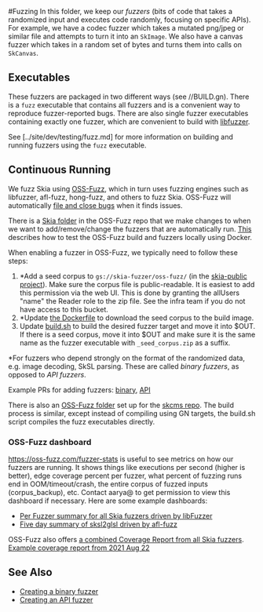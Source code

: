 #Fuzzing
In this folder, we keep our _fuzzers_ (bits of code that takes a randomized input and executes code
randomly, focusing on specific APIs). For example, we have a codec fuzzer which takes a mutated
png/jpeg or similar file and attempts to turn it into an `SkImage`. We also have a canvas fuzzer
which takes in a random set of bytes and turns them into calls on `SkCanvas`.

## Executables
These fuzzers are packaged in two different ways (see //BUILD.gn). There is a `fuzz` executable
that contains all fuzzers and is a convenient way to reproduce fuzzer-reported bugs. There are also
single fuzzer executables containing exactly one fuzzer, which are convenient to build with
[libfuzzer](https://llvm.org/docs/LibFuzzer.html).

See [../site/dev/testing/fuzz.md] for more information on building and running fuzzers using the
`fuzz` executable.

## Continuous Running
We fuzz Skia using [OSS-Fuzz](https://github.com/google/oss-fuzz), which in turn uses fuzzing
engines such as libfuzzer, afl-fuzz, hong-fuzz, and others to fuzz Skia. OSS-Fuzz will automatically
[file and close bugs](https://bugs.chromium.org/p/oss-fuzz/issues/list?q=label:Proj-skia) when
it finds issues.

There is a [Skia folder](https://github.com/google/oss-fuzz/tree/master/projects/skia)
in the OSS-Fuzz repo that we make changes to when we want to add/remove/change the fuzzers that
are automatically run.
[This](https://google.github.io/oss-fuzz/getting-started/new-project-guide/#testing-locally)
describes how to test the OSS-Fuzz build and fuzzers locally using Docker.

When enabling a fuzzer in OSS-Fuzz, we typically need to follow these steps:
  1. *Add a seed corpus to `gs://skia-fuzzer/oss-fuzz/` (in the
     [skia-public project](https://console.cloud.google.com/storage/browser/skia-fuzzer?project=skia-public)).
     Make sure the corpus file is public-readable. It is easiest to add this permission via the web
     UI. This is done by granting the allUsers "name" the Reader role to the zip file. See the infra
     team if you do not have access to this bucket.
  2. *Update [the Dockerfile](https://github.com/google/oss-fuzz/blob/master/projects/skia/Dockerfile)
     to download the seed corpus to the build image.
  3. Update [build.sh](https://github.com/google/oss-fuzz/blob/628264df27f53cc60fcb27406a2da05d2197c025/projects/skia/build.sh#L99)
     to build the desired fuzzer target and move it into $OUT. If there is a seed corpus, move
     it into $OUT and make sure it is the same name as the fuzzer executable with `_seed_corpus.zip`
     as a suffix.

*For fuzzers who depend strongly on the format of the randomized data, e.g. image decoding, SkSL
parsing. These are called _binary fuzzers_, as opposed to _API fuzzers_.

Example PRs for adding fuzzers: [binary](https://github.com/google/oss-fuzz/pull/4108),
[API](https://github.com/google/oss-fuzz/pull/5657)

There is also an [OSS-Fuzz folder](https://github.com/google/oss-fuzz/tree/master/projects/skcms)
set up for the [skcms repo](https://skia.googlesource.com/skcms/). The build process is similar,
except instead of compiling using GN targets, the build.sh script compiles the fuzz executables
directly.

### OSS-Fuzz dashboard
<https://oss-fuzz.com/fuzzer-stats> is useful to see metrics on how our fuzzers are running. It
shows things like executions per second (higher is better), edge coverage percent per fuzzer,
what percent of fuzzing runs end in OOM/timeout/crash, the entire corpus of fuzzed inputs
(corpus_backup), etc. Contact aarya@ to get permission to view this dashboard if necessary.
Here are some example dashboards:

 - [Per Fuzzer summary for all Skia fuzzers driven by libFuzzer](https://oss-fuzz.com/fuzzer-stats?group_by=by-fuzzer&date_start=2021-08-16&date_end=2021-08-22&fuzzer=libFuzzer&job=libfuzzer_asan_skia&project=skia)
 - [Five day summary of sksl2glsl driven by afl-fuzz](https://oss-fuzz.com/fuzzer-stats?group_by=by-day&date_start=2021-08-16&date_end=2021-08-22&fuzzer=afl_skia_sksl2glsl&job=afl_asan_skia&project=skia)

OSS-Fuzz also offers [a combined Coverage Report from all Skia fuzzers](https://oss-fuzz.com/coverage-report/job/libfuzzer_asan_skia/latest).
[Example coverage report from 2021 Aug 22](https://storage.googleapis.com/oss-fuzz-coverage/skia/reports/20210822/linux/report.html)

## See Also
  - [Creating a binary fuzzer](https://docs.google.com/document/d/1QDX0o8yDdmhbjoudNsXc66iuRXRF5XNNqGnzDzX7c2I/edit)
  - [Creating an API fuzzer](https://docs.google.com/document/d/1e3ikXO7SwoBsbsi1MF06vydXRlXvYalVORaiUuOXk2Y/edit)